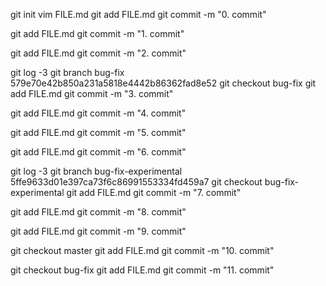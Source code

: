 
git init
vim FILE.md
git add FILE.md
git commit -m "0. commit"

git add FILE.md
git commit -m "1. commit"

git add FILE.md
git commit -m "2. commit"

git log -3
git branch bug-fix 579e70e42b850a231a5818e4442b86362fad8e52
git checkout bug-fix
git add FILE.md
git commit -m "3. commit"

git add FILE.md
git commit -m "4. commit"

git add FILE.md
git commit -m "5. commit"

git add FILE.md
git commit -m "6. commit"

git log -3
git branch bug-fix-experimental 5ffe9633d01e397ca73f6c86991553334fd459a7
git checkout bug-fix-experimental
git add FILE.md
git commit -m "7. commit"

git add FILE.md
git commit -m "8. commit"

git add FILE.md
git commit -m "9. commit"

git checkout master
git add FILE.md
git commit -m "10. commit"

git checkout bug-fix
git add FILE.md
git commit -m "11. commit"
